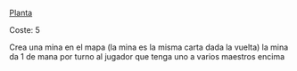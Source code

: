 [Planta](Planta.md)

Coste: 5

Crea una mina en el mapa (la mina es la misma carta dada la vuelta) la mina da 1 de mana por turno al jugador que tenga uno a varios maestros encima
